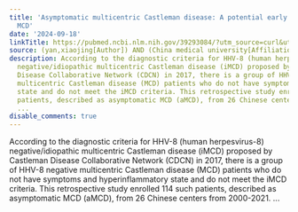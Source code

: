 ```yaml
---
title: 'Asymptomatic multicentric Castleman disease: A potential early stage of idiopathic
  MCD'
date: '2024-09-18'
linkTitle: https://pubmed.ncbi.nlm.nih.gov/39293084/?utm_source=curl&utm_medium=rss&utm_campaign=pubmed-2&utm_content=1T5FW5K6kI7Ui-YFfm6b8NuT1rAqMfZcYcvuOELhU7ZdLYMMmI&fc=20220727230845&ff=20240918184759&v=2.18.0.post9+e462414
source: (yan,xiaojing[Author]) AND (China medical university[Affiliation])
description: According to the diagnostic criteria for HHV-8 (human herpesvirus-8)
  negative/idiopathic multicentric Castleman disease (iMCD) proposed by Castleman
  Disease Collaborative Network (CDCN) in 2017, there is a group of HHV-8 negative
  multicentric Castleman disease (MCD) patients who do not have symptoms and hyperinflammatory
  state and do not meet the iMCD criteria. This retrospective study enrolled 114 such
  patients, described as asymptomatic MCD (aMCD), from 26 Chinese centers from 2000-2021.
  ...
disable_comments: true
---
```

According to the diagnostic criteria for HHV-8 (human herpesvirus-8) negative/idiopathic multicentric Castleman disease (iMCD) proposed by Castleman Disease Collaborative Network (CDCN) in 2017, there is a group of HHV-8 negative multicentric Castleman disease (MCD) patients who do not have symptoms and hyperinflammatory state and do not meet the iMCD criteria. This retrospective study enrolled 114 such patients, described as asymptomatic MCD (aMCD), from 26 Chinese centers from 2000-2021. ...